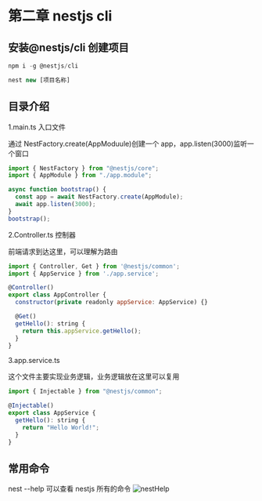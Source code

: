 # 第二章 nestjs cli

## 安装@nestjs/cli 创建项目

```javascript
npm i -g @nestjs/cli
```

```javascript
nest new [项目名称]
```

## 目录介绍

1.main.ts 入口文件

通过 NestFactory.create(AppModuule)创建一个 app，app.listen(3000)监听一个窗口

```javascript
import { NestFactory } from "@nestjs/core";
import { AppModule } from "./app.module";

async function bootstrap() {
  const app = await NestFactory.create(AppModule);
  await app.listen(3000);
}
bootstrap();
```

2.Controller.ts 控制器

前端请求到达这里，可以理解为路由

```js
import { Controller, Get } from '@nestjs/common';
import { AppService } from './app.service';

@Controller()
export class AppController {
  constructor(private readonly appService: AppService) {}

  @Get()
  getHello(): string {
    return this.appService.getHello();
  }
}
```

3.app.service.ts

这个文件主要实现业务逻辑，业务逻辑放在这里可以复用

```js
import { Injectable } from "@nestjs/common";

@Injectable()
export class AppService {
  getHello(): string {
    return "Hello World!";
  }
}
```

## 常用命令

nest --help 可以查看 nestjs 所有的命令
![nestHelp](/blog/nest/nestHelp.png)
